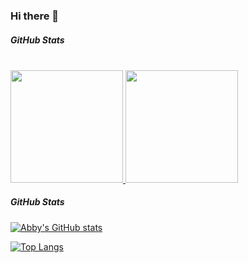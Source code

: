 ### Hi there 👋

<!--
**Abby-xu/Abby-xu** is a ✨ _special_ ✨ repository because its `README.md` (this file) appears on your GitHub profile.

Here are some ideas to get you started:

- 🔭 I’m currently working on ...
- 🌱 I’m currently learning ...
- 👯 I’m looking to collaborate on ...
- 🤔 I’m looking for help with ...
- 💬 Ask me about ...
- 📫 How to reach me: ...
- 😄 Pronouns: ...
- ⚡ Fun fact: ...
-->

##### GitHub Stats
<br/>

<a href="https://github.com/Abby-xu">
  <img height="180em" src="https://github-readme-stats.vercel.app/api?username=Abby-xu&theme=buefy&show_icons=true" />
  <img height="180em" src="https://github-readme-stats.vercel.app/api/top-langs/?username=Abby-xu&theme=buefy&layout=compact" />
</a>

<br/>


##### GitHub Stats

[![Abby's GitHub stats](https://github-readme-stats.vercel.app/api?username=Abby-xu&show_icons=true&hide=stars,prs,issues&count_private=true)](https://github.com/Abby-xu/github-readme-stats)

[![Top Langs](https://github-readme-stats.vercel.app/api/top-langs/?username=Abby-xu&hide=html)](https://github.com/Abby-xu/github-readme-stats)

